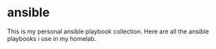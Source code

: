 # ansible
This is my personal ansible playbook collection. Here are all the ansible playbooks i use in my homelab.
